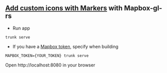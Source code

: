 ## [Add custom icons with Markers](https://docs.mapbox.com/mapbox-gl-js/example/custom-marker-icons/) with Mapbox-gl-rs

* Run app
```
trunk serve
```

* If you have a [Mapbox token](https://account.mapbox.com/access-tokens), specify when building
```
MAPBOX_TOKEN={YOUR_TOKEN} trunk serve
```

Open http://localhost:8080 in your browser
